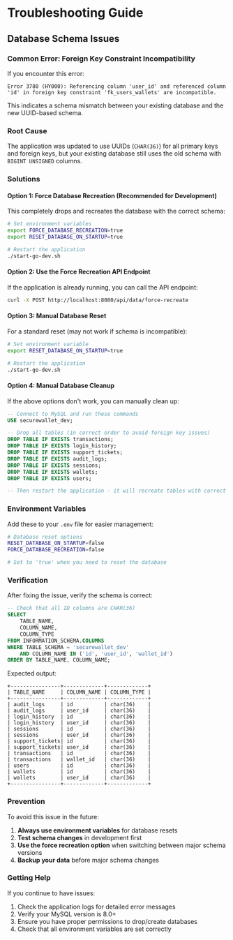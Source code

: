 # Troubleshooting Guide

## Database Schema Issues

### Common Error: Foreign Key Constraint Incompatibility

If you encounter this error:
```
Error 3780 (HY000): Referencing column 'user_id' and referenced column 'id' in foreign key constraint 'fk_users_wallets' are incompatible.
```

This indicates a schema mismatch between your existing database and the new UUID-based schema.

### Root Cause

The application was updated to use UUIDs (`CHAR(36)`) for all primary keys and foreign keys, but your existing database still uses the old schema with `BIGINT UNSIGNED` columns.

### Solutions

#### Option 1: Force Database Recreation (Recommended for Development)

This completely drops and recreates the database with the correct schema:

```bash
# Set environment variables
export FORCE_DATABASE_RECREATION=true
export RESET_DATABASE_ON_STARTUP=true

# Restart the application
./start-go-dev.sh
```

#### Option 2: Use the Force Recreation API Endpoint

If the application is already running, you can call the API endpoint:

```bash
curl -X POST http://localhost:8080/api/data/force-recreate
```

#### Option 3: Manual Database Reset

For a standard reset (may not work if schema is incompatible):

```bash
# Set environment variable
export RESET_DATABASE_ON_STARTUP=true

# Restart the application
./start-go-dev.sh
```

#### Option 4: Manual Database Cleanup

If the above options don't work, you can manually clean up:

```sql
-- Connect to MySQL and run these commands
USE securewallet_dev;

-- Drop all tables (in correct order to avoid foreign key issues)
DROP TABLE IF EXISTS transactions;
DROP TABLE IF EXISTS login_history;
DROP TABLE IF EXISTS support_tickets;
DROP TABLE IF EXISTS audit_logs;
DROP TABLE IF EXISTS sessions;
DROP TABLE IF EXISTS wallets;
DROP TABLE IF EXISTS users;

-- Then restart the application - it will recreate tables with correct schema
```

### Environment Variables

Add these to your `.env` file for easier management:

```bash
# Database reset options
RESET_DATABASE_ON_STARTUP=false
FORCE_DATABASE_RECREATION=false

# Set to 'true' when you need to reset the database
```

### Verification

After fixing the issue, verify the schema is correct:

```sql
-- Check that all ID columns are CHAR(36)
SELECT 
    TABLE_NAME,
    COLUMN_NAME,
    COLUMN_TYPE
FROM INFORMATION_SCHEMA.COLUMNS 
WHERE TABLE_SCHEMA = 'securewallet_dev' 
    AND COLUMN_NAME IN ('id', 'user_id', 'wallet_id')
ORDER BY TABLE_NAME, COLUMN_NAME;
```

Expected output:
```
+----------------+-------------+-------------+
| TABLE_NAME     | COLUMN_NAME | COLUMN_TYPE |
+----------------+-------------+-------------+
| audit_logs     | id          | char(36)    |
| audit_logs     | user_id     | char(36)    |
| login_history  | id          | char(36)    |
| login_history  | user_id     | char(36)    |
| sessions       | id          | char(36)    |
| sessions       | user_id     | char(36)    |
| support_tickets| id          | char(36)    |
| support_tickets| user_id     | char(36)    |
| transactions   | id          | char(36)    |
| transactions   | wallet_id   | char(36)    |
| users          | id          | char(36)    |
| wallets        | id          | char(36)    |
| wallets        | user_id     | char(36)    |
+----------------+-------------+-------------+
```

### Prevention

To avoid this issue in the future:

1. **Always use environment variables** for database resets
2. **Test schema changes** in development first
3. **Use the force recreation option** when switching between major schema versions
4. **Backup your data** before major schema changes

### Getting Help

If you continue to have issues:

1. Check the application logs for detailed error messages
2. Verify your MySQL version is 8.0+
3. Ensure you have proper permissions to drop/create databases
4. Check that all environment variables are set correctly
